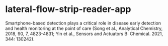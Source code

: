 # lateral-flow-strip-reader-app
Smartphone-based detection plays a critical role in disease early detection and health monitoring at the point of care (Song et al., Analytical Chemistry, 2018, 90, 7, 4823-4831; Yin et al., Sensors and Actuators B: Chemical. 2021, 344: 130242).
